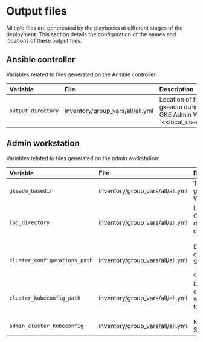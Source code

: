 # Output files

Miltiple files are genereated by the playbooks at different stages of the deployment. This section
details the configuration of the names and locations of these output files.

## Ansible controller

Variables related to files generated on the Ansible controller:

|Variable|File|Description|
|:-------|:---|:----------|
|`output_directory`|inventory/group_vars/all/all.yml|Location of files generated by gkeadm during deployment of GKE Admin Workstation. Set to `<<local_user_home>>/output'|


## Admin workstation

Variables related to files generated on the admin workstation:

|Variable|File|Description|
|:-------|:---|:----------|
|`gkeadm_basedir`|inventory/group_vars/all/all.yml|The base directory for files generated on GKE Admin Workstation. Set to `'/home/ubuntu'`|
|`log_directory`|inventory/group_vars/all/all.yml|Location of files generated on GKE Admin Workstation by `gkectl` during GKE on-prem cluster creation. Set to `'<<gkeadm_basedir>>/logs'`|
|`cluster_configurations_path`|inventory/group_vars/all/all.yml|Destination for admin and user cluster configuration yaml files. Set to `'<<gkeadm_basedir>>/cluster-configurations'`|
|`cluster_kubeconfig_path`|inventory/group_vars/all/all.yml|Destination for admin and user cluster `kubeconfig` files generated when `gkectl` deploys clusters. Set to `'<<gkeadm_basedir>>/kubeconfigs'`|
|`admin_cluster_kubeconfig`|inventory/group_vars/all/all.yml|Name for admin `kubeconfig` file. Set to `'kubeconfig'`|

